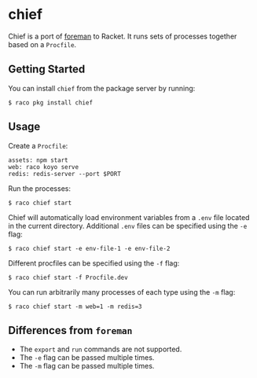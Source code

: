 # chief

Chief is a port of [foreman] to Racket.  It runs sets of processes
together based on a `Procfile`.

## Getting Started

You can install `chief` from the package server by running:

    $ raco pkg install chief

## Usage

Create a `Procfile`:

```procfile
assets: npm start
web: raco koyo serve
redis: redis-server --port $PORT
```

Run the processes:

    $ raco chief start

Chief will automatically load environment variables from a `.env` file
located in the current directory.  Additional `.env` files can be
specified using the `-e` flag:

    $ raco chief start -e env-file-1 -e env-file-2

Different procfiles can be specified using the `-f` flag:

    $ raco chief start -f Procfile.dev

You can run arbitrarily many processes of each type using the `-m`
flag:

    $ raco chief start -m web=1 -m redis=3

## Differences from `foreman`

* The `export` and `run` commands are not supported.
* The `-e` flag can be passed multiple times.
* The `-m` flag can be passed multiple times.


[foreman]: http://ddollar.github.io/foreman/
